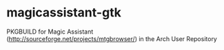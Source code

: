 magicassistant-gtk
==================

PKGBUILD for Magic Assistant (http://sourceforge.net/projects/mtgbrowser/) in the Arch User Repository
